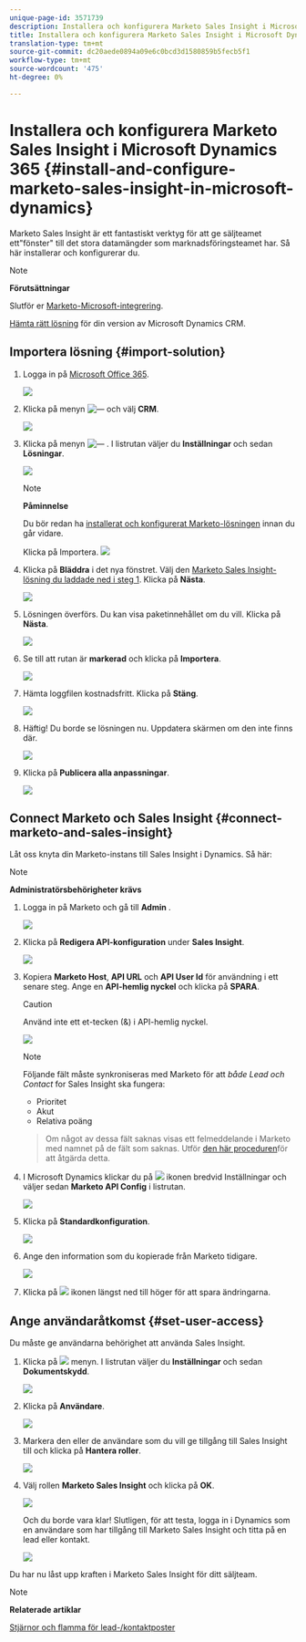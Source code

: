 ```yaml
---
unique-page-id: 3571739
description: Installera och konfigurera Marketo Sales Insight i Microsoft Dynamics 365 - Marketo Docs - produktdokumentation
title: Installera och konfigurera Marketo Sales Insight i Microsoft Dynamics 365
translation-type: tm+mt
source-git-commit: dc20aede0894a09e6c0bcd3d1580859b5fecb5f1
workflow-type: tm+mt
source-wordcount: '475'
ht-degree: 0%

---
```



# Installera och konfigurera Marketo Sales Insight i Microsoft Dynamics 365 {#install-and-configure-marketo-sales-insight-in-microsoft-dynamics}

Marketo Sales Insight är ett fantastiskt verktyg för att ge säljteamet ett&quot;fönster&quot; till det stora datamängder som marknadsföringsteamet har. Så här installerar och konfigurerar du.

>[!NOTE]
>
>**Förutsättningar**
>
>Slutför er [Marketo-Microsoft-integrering](http://docs.marketo.com/x/E4A2).
>
>[Hämta rätt lösning](http://docs.marketo.com/x/LoJo) för din version av Microsoft Dynamics CRM.

## Importera lösning {#import-solution}

1. Logga in på [Microsoft Office 365](https://login.microsoftonline.com/).

   ![](assets/image2015-3-16-15-58-55.png)

1. Klicka på menyn ![—](assets/image2015-3-16-16-1-13.png) och välj **CRM**.

   ![](assets/image2015-3-16-16-0-10.png)

1. Klicka på menyn ![—](assets/image2015-5-13-10-5-8.png) . I listrutan väljer du **Inställningar** och sedan **Lösningar**.

   ![](assets/image2015-5-13-10-4-1.png)

   >[!NOTE]
   >
   >**Påminnelse**
   >
   >
   >Du bör redan ha [installerat och konfigurerat Marketo-lösningen](../../../../product-docs/crm-sync/microsoft-dynamics-sync/sync-setup/microsoft-dynamics-365/step-1-of-3-install.md) innan du går vidare.

   Klicka på Importera.
   ![](assets/image2014-12-12-9-3a5-3a27.png)

1. Klicka på **Bläddra** i det nya fönstret. Välj den [Marketo Sales Insight-lösning du laddade ned i steg 1](#msi). Klicka på **Nästa**.

   ![](assets/image2015-5-13-15-3a38-3a49.png)

1. Lösningen överförs. Du kan visa paketinnehållet om du vill. Klicka på **Nästa**.

   ![](assets/image2014-12-12-9-3a6-3a10.png)

1. Se till att rutan är **markerad** och klicka på **Importera**.

   ![](assets/image2014-12-12-9-3a6-3a19.png)

1. Hämta loggfilen kostnadsfritt. Klicka på **Stäng**.

   ![](assets/image2014-12-12-9-3a6-3a29.png)

1. Häftig! Du borde se lösningen nu. Uppdatera skärmen om den inte finns där.

   ![](assets/image2015-5-13-15-3a42-3a29.png)

1. Klicka på **Publicera alla anpassningar**.

   ![](assets/image2015-11-10-11-3a15-3a40.png)

## Connect Marketo och Sales Insight {#connect-marketo-and-sales-insight}

Låt oss knyta din Marketo-instans till Sales Insight i Dynamics. Så här:

>[!NOTE]
>
>**Administratörsbehörigheter krävs**

1. Logga in på Marketo och gå till **Admin** .

   ![](assets/image2014-12-12-9-3a6-3a50.png)

1. Klicka på **Redigera API-konfiguration** under **Sales Insight**.

   ![](assets/image2014-12-12-9-3a7-3a0.png)

1. Kopiera **Marketo Host**, **API URL** och **API User Id** för användning i ett senare steg. Ange en **API-hemlig nyckel** och klicka på **SPARA**.

   >[!CAUTION]
   >
   >Använd inte ett et-tecken (&amp;) i API-hemlig nyckel.

   ![](assets/image2014-12-12-9-3a7-3a9.png)

   >[!NOTE]
   >
   >Följande fält måste synkroniseras med Marketo för att *både Lead och Contact* for Sales Insight ska fungera:
   >
   > * Prioritet
   > * Akut
   > * Relativa poäng

   >
   >Om något av dessa fält saknas visas ett felmeddelande i Marketo med namnet på de fält som saknas. Utför [den här proceduren](../../../../product-docs/marketo-sales-insight/msi-for-microsoft-dynamics/setting-up-and-using/required-fields-for-syncing-marketo-with-dynamics.md)för att åtgärda detta.

1. I Microsoft Dynamics klickar du på ![](assets/image2015-5-13-15-3a49-3a19.png) ikonen bredvid Inställningar och väljer sedan **Marketo API Config** i listrutan.

   ![](assets/image2015-5-13-16-3a4-3a1.png)

1. Klicka på **Standardkonfiguration**.

   ![](assets/image2015-5-13-16-3a5-3a2.png)

1. Ange den information som du kopierade från Marketo tidigare.

   ![](assets/image2015-5-13-16-3a7-3a6.png)

1. Klicka på ![](assets/image2015-5-13-16-3a8-3a51.png) ikonen längst ned till höger för att spara ändringarna.

## Ange användaråtkomst {#set-user-access}

Du måste ge användarna behörighet att använda Sales Insight.

1. Klicka på ![](assets/image2015-5-13-10-3a5-3a8.png) menyn. I listrutan väljer du **Inställningar** och sedan **Dokumentskydd**.

   ![](assets/image2015-5-13-16-3a12-3a12.png)

1. Klicka på **Användare**.

   ![](assets/image2015-4-29-14-3a57-3a46.png)

1. Markera den eller de användare som du vill ge tillgång till Sales Insight till och klicka på **Hantera roller**.

   ![](assets/image2015-4-29-14-3a59-3a31.png)

1. Välj rollen **Marketo Sales Insight** och klicka på **OK**.

   ![](assets/image2014-12-12-9-3a9-3a22.png)

   Och du borde vara klar! Slutligen, för att testa, logga in i Dynamics som en användare som har tillgång till Marketo Sales Insight och titta på en lead eller kontakt.

   ![](assets/image2015-4-29-15-3a2-3a27.png)

Du har nu låst upp kraften i Marketo Sales Insight för ditt säljteam.

>[!NOTE]
>
>**Relaterade artiklar**
>
>[Stjärnor och flamma för lead-/kontaktposter](http://docs.marketo.com/x/BICMAg)